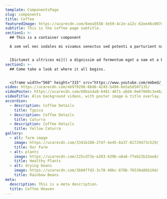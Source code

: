 ```yaml
---
template: ComponentsPage
slug: components
title: Coffee
featuredImage: https://ucarecdn.com/6eea5558-3e59-4c2e-a12c-62ee46c007de/
subtitle: This is the coffee page subtitle.
section1: >-
  ## This is a container component

  A sem vel nec sodales mi vivamus senectus sed potenti a parturient nascetur tincidunt nisi pulvinar rhoncus a. Risus imperdiet taciti suspendisse facilisi a per metus cubilia varius a nostra adipiscing amet ultrices quisque ac mi a.


  [Dictumst a ultrices mi]() a dignissim ad fermentum eget a nam et a blandit scelerisque. Taciti lorem tempor quam vestibulum dis habitasse vestibulum diam vel est ut proin dis auctor. Suscipit sceler isque orci magna interdum vel bibendum duis netus a consectetur dui magnis ac aliquet sem posuere tincidunt vestibulum.
section2: >-
  ## Come take a look at where it all begins.


  <iframe width="560" height="315" src="https://www.youtube.com/embed/_m2CHvfVK5I" frameborder="0" allow="accelerometer; autoplay; clipboard-write; encrypted-media; gyroscope; picture-in-picture" allowfullscreen></iframe>
video: https://ucarecdn.com/e6979298-66d6-4245-b496-6e5a5d507135/
videoPoster: https://ucarecdn.com/69ba14a8-6481-4671-abb6-0e6f0d9c3e46/
videoTitle: Also background videos, with poster image & title overlay.
accordion:
  - description: Coffee Details
    title: Typica
  - description: Coffee Details
    title: Caturra
  - description: Coffee Details
    title: Yellow Caturra
gallery:
  - alt: farm image
    image: https://ucarecdn.com/3341b108-2f4f-4e45-8a37-81729473c529/
    title: Our Farm
  - alt: plants
    image: https://ucarecdn.com/225cd73e-e283-439b-a8a6-f7eb21b32ee8/
    title: Healthy Plants
  - alt: drying beans
    image: https://ucarecdn.com/3bb8ffd2-3c78-48bc-878b-76530a86b19d/
    title: Rainbow Beans
meta:
  description: This is a meta description.
  title: Coffee Heaven
---
```

